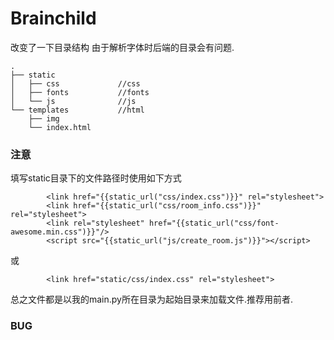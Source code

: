 # Brainchild

改变了一下目录结构
由于解析字体时后端的目录会有问题.

```
.
├── static              
│   ├── css             //css
│   ├── fonts           //fonts
│   └── js              //js
└── templates           //html
    ├── img
    └── index.html
```
### 注意
填写static目录下的文件路径时使用如下方式

```
        <link href="{{static_url("css/index.css")}}" rel="stylesheet">
        <link href="{{static_url("css/room_info.css")}}" rel="stylesheet">
        <link rel="stylesheet" href="{{static_url("css/font-awesome.min.css")}}"/>
        <script src="{{static_url("js/create_room.js")}}"></script>

```
或
```
        <link href="static/css/index.css" rel="stylesheet">
```
总之文件都是以我的main.py所在目录为起始目录来加载文件.推荐用前者.

### BUG